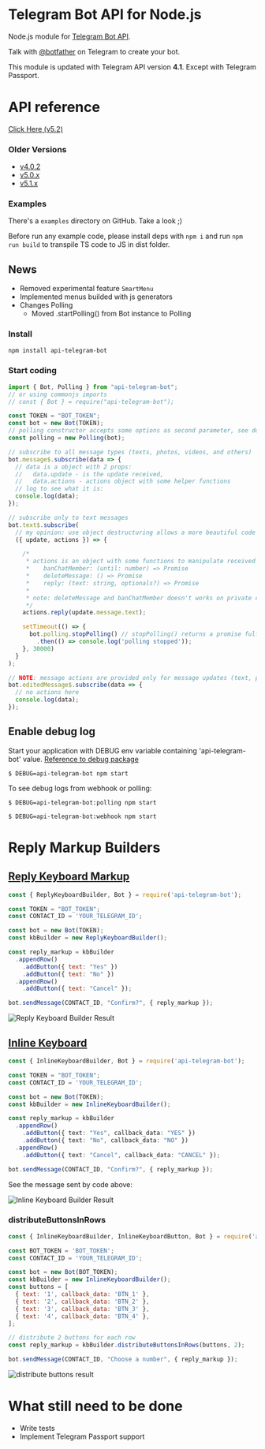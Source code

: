 # Telegram Bot API for Node.js

Node.js module for [Telegram Bot API](https://core.telegram.org/bots/api).

Talk with [@botfather](https://telegram.me/BotFather) on Telegram to create your bot.

This module is updated with Telegram API version **4.1**. Except with Telegram Passport.

# API reference

[Click Here (v5.2)](http://apitelegrambot.tech/v5.2.0)

### Older Versions

- [v4.0.2](http://apitelegrambot.tech/v4.0.2/)
- [v5.0.x](http://apitelegrambot.tech/v5.0.0)
- [v5.1.x](http://apitelegrambot.tech/v5.1.0)

### Examples

There's a `examples` directory on GitHub. Take a look ;)

Before run any example code, please install deps with `npm i` and run `npm run build` to transpile TS code to JS in dist folder.

## News

- Removed experimental feature `SmartMenu`
- Implemented menus builded with js generators
- Changes Polling
  - Moved .startPolling() from Bot instance to Polling

### Install
```sh
npm install api-telegram-bot
```
### Start coding

```js
import { Bot, Polling } from "api-telegram-bot";
// or using commonjs imports
// const { Bot } = require("api-telegram-bot");

const TOKEN = "BOT_TOKEN";
const bot = new Bot(TOKEN);
// polling constructor accepts some options as second parameter, see docs
const polling = new Polling(bot);

// subscribe to all message types (texts, photos, videos, and others)
bot.message$.subscribe(data => {
  // data is a object with 2 props:
  //   data.update - is the update received,
  //   data.actions - actions object with some helper functions
  // log to see what it is:
  console.log(data);
});

// subscribe only to text messages
bot.text$.subscribe(
  // my opinion: use object destructuring allows a more beautiful code
  ({ update, actions }) => {

    /*
     * actions is an object with some functions to manipulate received message:
     *    banChatMember: (until: number) => Promise
     *    deleteMessage: () => Promise
     *    reply: (text: string, optionals?) => Promise
     * 
     * note: deleteMessage and banChatMember doesn't works on private chats
     */
    actions.reply(update.message.text);

    setTimeout(() => {
      bot.polling.stopPolling() // stopPolling() returns a promise fulfilled when polling ends (v5.2 or newer) (see docs for details)
        .then(() => console.log('polling stopped'));
    }, 30000)
  }
);

// NOTE: message actions are provided only for message updates (text, photo, ...)
bot.editedMessage$.subscribe(data => {
  // no actions here
  console.log(data);
});
```

## Enable debug log
Start your application with DEBUG env variable containing 'api-telegram-bot' value.
[Reference to debug package](https://www.npmjs.com/package/debug)

```
$ DEBUG=api-telegram-bot npm start
```

To see debug logs from webhook or polling:

```
$ DEBUG=api-telegram-bot:polling npm start
```
``` 
$ DEBUG=api-telegram-bot:webhook npm start
```

# Reply Markup Builders

## [Reply Keyboard Markup](https://core.telegram.org/bots/api#replykeyboardmarkup)

```js
const { ReplyKeyboardBuilder, Bot } = require('api-telegram-bot');

const TOKEN = "BOT_TOKEN";
const CONTACT_ID = 'YOUR_TELEGRAM_ID';

const bot = new Bot(TOKEN);
const kbBuilder = new ReplyKeyboardBuilder();

const reply_markup = kbBuilder
  .appendRow()
    .addButton({ text: "Yes" })
    .addButton({ text: "No" })
  .appendRow()
    .addButton({ text: "Cancel" });

bot.sendMessage(CONTACT_ID, "Confirm?", { reply_markup });
```

![Reply Keyboard Builder Result](https://image.ibb.co/h2g9N6/Screenshot_20171215_102656.png)

## [Inline Keyboard](https://core.telegram.org/bots/api#inlinekeyboardmarkup)

```ts
const { InlineKeyboardBuilder, Bot } = require('api-telegram-bot');

const TOKEN = "BOT_TOKEN";
const CONTACT_ID = 'YOUR_TELEGRAM_ID';

const bot = new Bot(TOKEN);
const kbBuilder = new InlineKeyboardBuilder();

const reply_markup = kbBuilder
  .appendRow()
    .addButton({ text: "Yes", callback_data: "YES" })
    .addButton({ text: "No", callback_data: "NO" })
  .appendRow()
    .addButton({ text: "Cancel", callback_data: "CANCEL" });

bot.sendMessage(CONTACT_ID, "Confirm?", { reply_markup });
```

See the message sent by code above:

![Inline Keyboard Builder Result](https://image.ibb.co/kQOH9m/Screenshot_20171215_095919.png)

### distributeButtonsInRows

```js
const { InlineKeyboardBuilder, InlineKeyboardButton, Bot } = require('api-telegram-bot');

const BOT_TOKEN = 'BOT_TOKEN';
const CONTACT_ID = 'YOUR_TELEGRAM_ID';

const bot = new Bot(BOT_TOKEN);
const kbBuilder = new InlineKeyboardBuilder();
const buttons = [
  { text: '1', callback_data: 'BTN_1' },
  { text: '2', callback_data: 'BTN_2' },
  { text: '3', callback_data: 'BTN_3' },
  { text: '4', callback_data: 'BTN_4' },
];

// distribute 2 buttons for each row
const reply_markup = kbBuilder.distributeButtonsInRows(buttons, 2);

bot.sendMessage(CONTACT_ID, "Choose a number", { reply_markup });
```

![distribute buttons result](https://image.ibb.co/mXPFUm/Screenshot_20171215_103502.png)

# What still need to be done

- Write tests
- Implement Telegram Passport support
